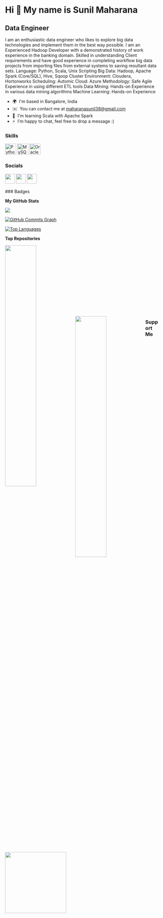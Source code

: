 Hi 👋 My name is Sunil Maharana
===============================

Data Engineer
-------------

I am an enthusiastic data engineer who likes to explore big data technologies and implement them in the best way possible. I am an Experienced Hadoop Developer with a demonstrated history of work experience in the banking domain. Skilled in understanding Client requirements and have good experience in completing workflow big data projects from importing files from external systems to saving resultant data sets. Language: Python, Scala, Unix Scripting Big Data: Hadoop, Apache Spark (Core/SQL), Hive, Sqoop Cluster Environment: Cloudera, Hortonworks Scheduling: Automic Cloud: Azure Methodology: Safe Agile Experience in using different ETL tools Data Mining: Hands-on Experience in various data mining algorithms Machine Learning: Hands-on Experience

*   🌍  I'm based in Bangalore, India
*   ✉️  You can contact me at [maharanasunil38@gmail.com](mailto:maharanasunil38@gmail.com)
*   🧠  I'm learning Scala with Apache Spark
*   ⚡  I’m happy to chat, feel free to drop a message :)
### Skills
<p align="left">
                                <a href="https://www.python.org/" target="_blank" rel="noreferrer"><img src="https://raw.githubusercontent.com/danielcranney/readme-generator/main/public/icons/skills/python-colored.svg" width="36" height="36" alt="Python" /></a>
                                <a href="https://www.mysql.com/" target="_blank" rel="noreferrer"><img src="https://raw.githubusercontent.com/danielcranney/readme-generator/main/public/icons/skills/mysql-colored.svg" width="36" height="36" alt="MySQL" /></a>
                                <a href="https://www.oracle.com/uk/index.html" target="_blank" rel="noreferrer"><img src="https://raw.githubusercontent.com/danielcranney/readme-generator/main/public/icons/skills/oracle-colored.svg" width="36" height="36" alt="Oracle" /></a>
                    </p>
                    
### Socials

<p align="left"> <a href="https://www.github.com/maharanasunil" target="_blank" rel="noreferrer"><img src="https://raw.githubusercontent.com/danielcranney/readme-generator/main/public/icons/socials/github.svg" width="32" height="32" /></a> <a href="https://www.linkedin.com/in/sunil-maharana" target="_blank" rel="noreferrer"><img src="https://raw.githubusercontent.com/danielcranney/readme-generator/main/public/icons/socials/linkedin.svg" width="32" height="32" /></a> <a href="https://www.twitter.com/maharana_sunil_" target="_blank" rel="noreferrer"><img src="https://raw.githubusercontent.com/danielcranney/readme-generator/main/public/icons/socials/twitter.svg" width="32" height="32" /></a></p>
### Badges

<b>My GitHub Stats</b>

<a href="http://www.github.com/maharanasunil"><img src="https://github-readme-streak-stats.herokuapp.com/?user=maharanasunil&stroke=ffffff&background=1c1917&ring=0891b2&fire=0891b2&currStreakNum=ffffff&currStreakLabel=0891b2&sideNums=ffffff&sideLabels=ffffff&dates=ffffff&hide_border=true" /></a>

<a href="http://www.github.com/maharanasunil"><img src="https://activity-graph.herokuapp.com/graph?username=maharanasunil&bg_color=1c1917&color=ffffff&line=0891b2&point=ffffff&area_color=1c1917&area=true&hide_border=true&custom_title=GitHub%20Commits%20Graph" alt="GitHub Commits Graph" /></a>

<a href="https://github.com/maharanasunil" align="left"><img src="https://github-readme-stats.vercel.app/api/top-langs/?username=maharanasunil&langs_count=10&title_color=0891b2&text_color=ffffff&icon_color=0891b2&bg_color=1c1917&hide_border=true&locale=en&custom_title=Top%20%Languages" alt="Top Languages" /></a>

<b>Top Repositories</b>

<div width="100%" align="center"><a href="https://github.com/maharanasunil/Scala-Practice" align="left"><img align="left" width="45%" src="https://github-readme-stats.vercel.app/api/pin/?username=maharanasunil&repo=Scala-Practice&title_color=0891b2&text_color=ffffff&icon_color=0891b2&bg_color=1c1917&hide_border=true&locale=en" /></a></div><br /><br /><br /><br /><br /><br /><br />

<br /><br /><br /><br /><br />

<div width="100%" align="center"><a href="https://github.com/maharanasunil/Leetcode-Solutions" align="left"><img align="left" width="45%" src="https://github-readme-stats.vercel.app/api/pin/?username=maharanasunil&repo=Leetcode-Solutions&title_color=0891b2&text_color=ffffff&icon_color=0891b2&bg_color=1c1917&hide_border=true&locale=en" /></a></div>

### Support Me

<a href="https://www.buymeacoffee.com/maharanasunil"><img src="https://cdn.buymeacoffee.com/buttons/v2/default-yellow.png" width="200" /></a>

